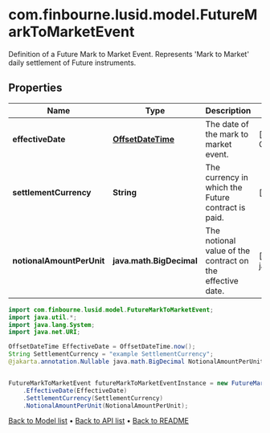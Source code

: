 # com.finbourne.lusid.model.FutureMarkToMarketEvent
Definition of a Future Mark to Market Event.  Represents 'Mark to Market' daily settlement of Future instruments.

## Properties

Name | Type | Description | Notes
------------ | ------------- | ------------- | -------------
**effectiveDate** | [**OffsetDateTime**](OffsetDateTime.md) | The date of the mark to market event. | [optional] [default to OffsetDateTime]
**settlementCurrency** | **String** | The currency in which the Future contract is paid. | [default to String]
**notionalAmountPerUnit** | **java.math.BigDecimal** | The notional value of the contract on the effective date. | [optional] [default to java.math.BigDecimal]

```java
import com.finbourne.lusid.model.FutureMarkToMarketEvent;
import java.util.*;
import java.lang.System;
import java.net.URI;

OffsetDateTime EffectiveDate = OffsetDateTime.now();
String SettlementCurrency = "example SettlementCurrency";
@jakarta.annotation.Nullable java.math.BigDecimal NotionalAmountPerUnit = new java.math.BigDecimal("100.00");


FutureMarkToMarketEvent futureMarkToMarketEventInstance = new FutureMarkToMarketEvent()
    .EffectiveDate(EffectiveDate)
    .SettlementCurrency(SettlementCurrency)
    .NotionalAmountPerUnit(NotionalAmountPerUnit);
```


[Back to Model list](../README.md#documentation-for-models) &#8226; [Back to API list](../README.md#documentation-for-api-endpoints) &#8226; [Back to README](../README.md)
